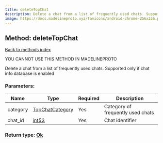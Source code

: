 ```yaml
---
title: deleteTopChat
description: Delete a chat from a list of frequently used chats. Supported only if chat info database is enabled
image: https://docs.madelineproto.xyz/favicons/android-chrome-256x256.png
---
```

## Method: deleteTopChat  
[Back to methods index](index.md)


YOU CANNOT USE THIS METHOD IN MADELINEPROTO


Delete a chat from a list of frequently used chats. Supported only if chat info database is enabled

### Parameters:

| Name     |    Type       | Required | Description |
|----------|---------------|----------|-------------|
|category|[TopChatCategory](../types/TopChatCategory.md) | Yes|Category of frequently used chats|
|chat\_id|[int53](../types/int53.md) | Yes|Chat identifier|


### Return type: [Ok](../types/Ok.md)

